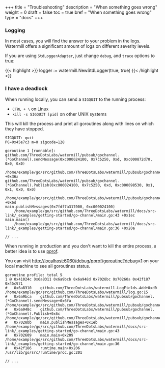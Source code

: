 +++
title = "Troubleshooting"
description = "When something goes wrong"
weight = 0
draft = false
toc = true
bref = "When something goes wrong"
type = "docs"
+++

### Logging

In most cases, you will find the answer to your problem in the logs.
Watermill offers a significant amount of logs on different severity levels.

If you are using `StdLoggerAdapter`, just change `debug`, and `trace` options to true:

{{< highlight >}}
logger := watermill.NewStdLogger(true, true)
{{< /highlight >}}

### I have a deadlock

When running locally, you can send a `SIGQUIT` to the running process:

- `CTRL + \` on Linux
- `kill -s SIGQUIT [pid]` on other UNIX systems

This will kill the process and print all goroutines along with lines on which they have stopped.

```
SIGQUIT: quit
PC=0x45e7c3 m=0 sigcode=128

goroutine 1 [runnable]:
github.com/ThreeDotsLabs/watermill/pubsub/gochannel.(*GoChannel).sendMessage(0xc000024100, 0x7c5250, 0xd, 0xc000872d70, 0x0, 0x0)
	/home/example/go/src/github.com/ThreeDotsLabs/watermill/pubsub/gochannel/pubsub.go:83 +0x36a
github.com/ThreeDotsLabs/watermill/pubsub/gochannel.(*GoChannel).Publish(0xc000024100, 0x7c5250, 0xd, 0xc000098530, 0x1, 0x1, 0x0, 0x0)
	/home/example/go/src/github.com/ThreeDotsLabs/watermill/pubsub/gochannel/pubsub.go:53 +0x6d
main.publishMessages(0x7fdf7a317000, 0xc000024100)
	/home/example/go/src/github.com/ThreeDotsLabs/watermill/docs/src-link/_examples/getting-started/go-channel/main.go:43 +0x1ec
main.main()
	/home/example/go/src/github.com/ThreeDotsLabs/watermill/docs/src-link/_examples/getting-started/go-channel/main.go:36 +0x20a

// ...
```

When running in production and you don't want to kill the entire process, a better idea is to use [pprof](https://golang.org/pkg/net/http/pprof/).

You can visit [http://localhost:6060/debug/pprof/goroutine?debug=1](http://localhost:6060/debug/pprof/goroutine?debug=1)
on your local machine to see all goroutines status.


```
goroutine profile: total 5
1 @ 0x41024c 0x6a8311 0x6a9bcb 0x6a948d 0x7028bc 0x70260a 0x42f187 0x45c971
#	0x6a8310	github.com/ThreeDotsLabs/watermill.LogFields.Add+0xd0							/home/example/go/src/github.com/ThreeDotsLabs/watermill/log.go:15
#	0x6a9bca	github.com/ThreeDotsLabs/watermill/pubsub/gochannel.(*GoChannel).sendMessage+0x6fa	/home/example/go/src/github.com/ThreeDotsLabs/watermill/pubsub/gochannel/pubsub.go:75
#	0x6a948c	github.com/ThreeDotsLabs/watermill/pubsub/gochannel.(*GoChannel).Publish+0x6c		/home/example/go/src/github.com/ThreeDotsLabs/watermill/pubsub/gochannel/pubsub.go:53
#	0x7028bb	main.publishMessages+0x1eb										/home/example/go/src/github.com/ThreeDotsLabs/watermill/docs/src-link/_examples/getting-started/go-channel/main.go:43
#	0x702609	main.main+0x209												/home/example/go/src/github.com/ThreeDotsLabs/watermill/docs/src-link/_examples/getting-started/go-channel/main.go:36
#	0x42f186	runtime.main+0x206											/usr/lib/go/src/runtime/proc.go:201

// ...
```
